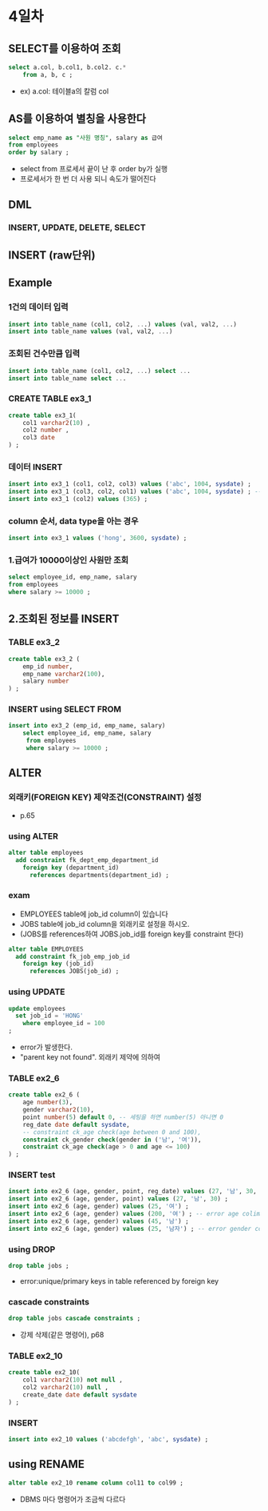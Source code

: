 4일차
=====

## SELECT를 이용하여 조회
```sql
select a.col, b.col1, b.col2. c.*
	from a, b, c ;
```
* ex) a.col: 테이블a의 칼럼 col


## AS를 이용하여 별칭을 사용한다
```sql
select emp_name as "사원 명칭", salary as 급여
from employees
order by salary ;
```
* select from 프로세서 끝이 난 후 order by가 실행
* 프로세서가 한 번 더 사용 되니 속도가 떨어진다

## DML
### INSERT, UPDATE, DELETE, SELECT

## INSERT (raw단위)

## Example

### 1건의 데이터 입력
```sql
insert into table_name (col1, col2, ...) values (val, val2, ...)
insert into table_name values (val, val2, ...)
```

### 조회된 건수만큼 입력
```sql
insert into table_name (col1, col2, ...) select ...
insert into table_name select ...
```

### CREATE TABLE ex3_1
```sql
create table ex3_1(
    col1 varchar2(10) ,
	col2 number ,
	col3 date
) ;
```

### 데이터 INSERT
```sql
insert into ex3_1 (col1, col2, col3) values ('abc', 1004, sysdate) ;
insert into ex3_1 (col3, col2, col1) values ('abc', 1004, sysdate) ; -- error
insert into ex3_1 (col2) values (365) ;
```

### column 순서, data type을 아는 경우
```sql
insert into ex3_1 values ('hong', 3600, sysdate) ; 
```

### 1.급여가 10000이상인 사원만 조회
```sql
select employee_id, emp_name, salary
from employees
where salary >= 10000 ;
```

## 2.조회된 정보를 INSERT
### TABLE ex3_2
```sql
create table ex3_2 (
	emp_id number,
	emp_name varchar2(100),
	salary number
) ;
```

### INSERT using SELECT FROM
```sql
insert into ex3_2 (emp_id, emp_name, salary)
	select employee_id, emp_name, salary
	 from employees
	 where salary >= 10000 ;
```


## ALTER
### 외래키(FOREIGN KEY) 제약조건(CONSTRAINT) 설정 
* p.65

### using ALTER
```sql
alter table employees
  add constraint fk_dept_emp_department_id
    foreign key (department_id)
      references departments(department_id) ;
```
### exam
* EMPLOYEES table에 job_id column이 있습니다
* JOBS table에 job_id column을 외래키로 설정을 하시오.
* (JOBS를 references하여 JOBS.job_id를 foreign key를 constraint 한다)

```sql
alter table EMPLOYEES
  add constraint fk_job_emp_job_id
	foreign key (job_id)
	  references JOBS(job_id) ;
```


### using UPDATE
```sql
update employees
  set job_id = 'HONG'
    where employee_id = 100
; 
```
* error가 발생한다.
* "parent key not found". 외래키 제약에 의하여

### TABLE ex2_6
```sql
create table ex2_6 (
	age number(3),
	gender varchar2(10),
	point number(5) default 0, -- 세팅을 하면 number(5) 아니면 0
	reg_date date default sysdate,
	-- constraint ck_age check(age between 0 and 100),
	constraint ck_gender check(gender in ('남', '여')),
	constraint ck_age check(age > 0 and age <= 100)
) ;
```

### INSERT test
```sql
insert into ex2_6 (age, gender, point, reg_date) values (27, '남', 30, '1999/04/16') ;
insert into ex2_6 (age, gender, point) values (27, '남', 30) ;
insert into ex2_6 (age, gender) values (25, '여') ;
insert into ex2_6 (age, gender) values (200, '여') ; -- error age colimne
insert into ex2_6 (age, gender) values (45, '남') ;
insert into ex2_6 (age, gender) values (25, '남자') ; -- error gender column
```


### using DROP
```sql
drop table jobs ;
```
* error:unique/primary keys in table referenced by foreign key

### cascade constraints
```sql
drop table jobs cascade constraints ;
```
* 강제 삭제(같은 명령어), p68

### TABLE ex2_10
```sql
create table ex2_10(
	col1 varchar2(10) not null ,
	col2 varchar2(10) null ,
	create_date date default sysdate
) ;
```

### INSERT
```sql
insert into ex2_10 values ('abcdefgh', 'abc', sysdate) ;
```

## using RENAME
```sql
alter table ex2_10 rename column col11 to col99 ;
```
* DBMS 마다 명령어가 조금씩 다르다


